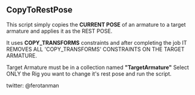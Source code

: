 ## CopyToRestPose

This script simply copies the **CURRENT POSE** of an armature to a target 
armature and applies it as the REST POSE. 

It uses **COPY_TRANSFORMS** constraints and after completing the job
IT REMOVES ALL 'COPY_TRANSFORMS' CONSTRAINTS ON THE TARGET ARMATURE. 

Target Armature must be in a collection named **"TargetArmature"**
Select ONLY the Rig you want to change it's rest pose and run the script.

twitter: @ferotanman
